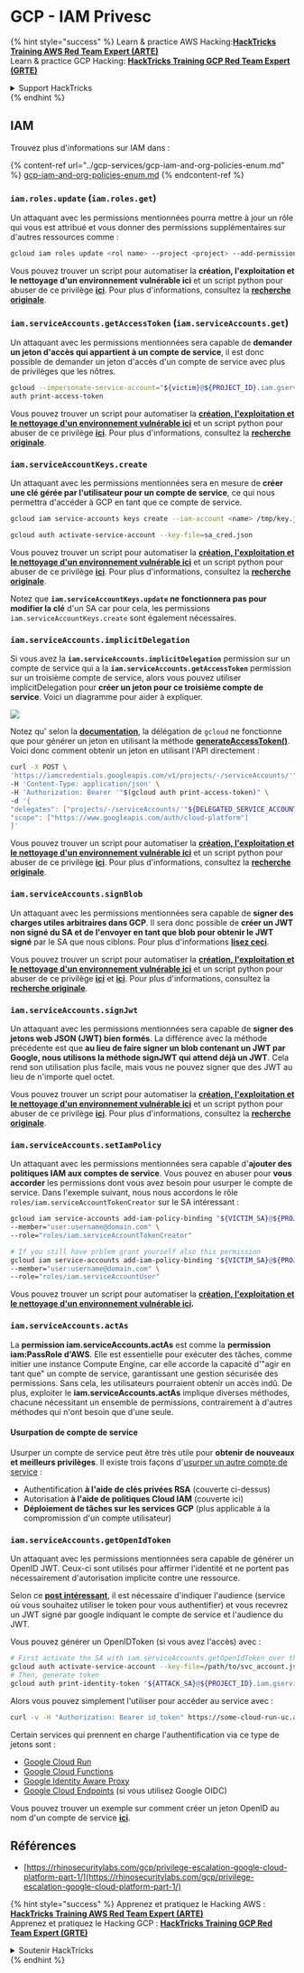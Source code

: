 # GCP - IAM Privesc

{% hint style="success" %}
Learn & practice AWS Hacking:<img src="../../../.gitbook/assets/image (1) (1) (1).png" alt="" data-size="line">[**HackTricks Training AWS Red Team Expert (ARTE)**](https://training.hacktricks.xyz/courses/arte)<img src="../../../.gitbook/assets/image (1) (1) (1).png" alt="" data-size="line">\
Learn & practice GCP Hacking: <img src="../../../.gitbook/assets/image (2).png" alt="" data-size="line">[**HackTricks Training GCP Red Team Expert (GRTE)**<img src="../../../.gitbook/assets/image (2).png" alt="" data-size="line">](https://training.hacktricks.xyz/courses/grte)

<details>

<summary>Support HackTricks</summary>

* Check the [**subscription plans**](https://github.com/sponsors/carlospolop)!
* **Join the** 💬 [**Discord group**](https://discord.gg/hRep4RUj7f) or the [**telegram group**](https://t.me/peass) or **follow** us on **Twitter** 🐦 [**@hacktricks\_live**](https://twitter.com/hacktricks_live)**.**
* **Share hacking tricks by submitting PRs to the** [**HackTricks**](https://github.com/carlospolop/hacktricks) and [**HackTricks Cloud**](https://github.com/carlospolop/hacktricks-cloud) github repos.

</details>
{% endhint %}

## IAM

Trouvez plus d'informations sur IAM dans :

{% content-ref url="../gcp-services/gcp-iam-and-org-policies-enum.md" %}
[gcp-iam-and-org-policies-enum.md](../gcp-services/gcp-iam-and-org-policies-enum.md)
{% endcontent-ref %}

### `iam.roles.update` (`iam.roles.get`)

Un attaquant avec les permissions mentionnées pourra mettre à jour un rôle qui vous est attribué et vous donner des permissions supplémentaires sur d'autres ressources comme :
```bash
gcloud iam roles update <rol name> --project <project> --add-permissions <permission>
```
Vous pouvez trouver un script pour automatiser la **création, l'exploitation et le nettoyage d'un environnement vulnérable ici** et un script python pour abuser de ce privilège [**ici**](https://github.com/RhinoSecurityLabs/GCP-IAM-Privilege-Escalation/blob/master/ExploitScripts/iam.roles.update.py). Pour plus d'informations, consultez la [**recherche originale**](https://rhinosecuritylabs.com/gcp/privilege-escalation-google-cloud-platform-part-1/).

### `iam.serviceAccounts.getAccessToken` (`iam.serviceAccounts.get`)

Un attaquant avec les permissions mentionnées sera capable de **demander un jeton d'accès qui appartient à un compte de service**, il est donc possible de demander un jeton d'accès d'un compte de service avec plus de privilèges que les nôtres.
```bash
gcloud --impersonate-service-account="${victim}@${PROJECT_ID}.iam.gserviceaccount.com" \
auth print-access-token
```
Vous pouvez trouver un script pour automatiser la [**création, l'exploitation et le nettoyage d'un environnement vulnérable ici**](https://github.com/carlospolop/gcp_privesc_scripts/blob/main/tests/4-iam.serviceAccounts.getAccessToken.sh) et un script python pour abuser de ce privilège [**ici**](https://github.com/RhinoSecurityLabs/GCP-IAM-Privilege-Escalation/blob/master/ExploitScripts/iam.serviceAccounts.getAccessToken.py). Pour plus d'informations, consultez la [**recherche originale**](https://rhinosecuritylabs.com/gcp/privilege-escalation-google-cloud-platform-part-1/).

### `iam.serviceAccountKeys.create`

Un attaquant avec les permissions mentionnées sera en mesure de **créer une clé gérée par l'utilisateur pour un compte de service**, ce qui nous permettra d'accéder à GCP en tant que ce compte de service.
```bash
gcloud iam service-accounts keys create --iam-account <name> /tmp/key.json

gcloud auth activate-service-account --key-file=sa_cred.json
```
Vous pouvez trouver un script pour automatiser la [**création, l'exploitation et le nettoyage d'un environnement vulnérable ici**](https://github.com/carlospolop/gcp_privesc_scripts/blob/main/tests/3-iam.serviceAccountKeys.create.sh) et un script python pour abuser de ce privilège [**ici**](https://github.com/RhinoSecurityLabs/GCP-IAM-Privilege-Escalation/blob/master/ExploitScripts/iam.serviceAccountKeys.create.py). Pour plus d'informations, consultez la [**recherche originale**](https://rhinosecuritylabs.com/gcp/privilege-escalation-google-cloud-platform-part-1/).

Notez que **`iam.serviceAccountKeys.update` ne fonctionnera pas pour modifier la clé** d'un SA car pour cela, les permissions `iam.serviceAccountKeys.create` sont également nécessaires.

### `iam.serviceAccounts.implicitDelegation`

Si vous avez la **`iam.serviceAccounts.implicitDelegation`** permission sur un compte de service qui a la **`iam.serviceAccounts.getAccessToken`** permission sur un troisième compte de service, alors vous pouvez utiliser implicitDelegation pour **créer un jeton pour ce troisième compte de service**. Voici un diagramme pour aider à expliquer.

![](https://rhinosecuritylabs.com/wp-content/uploads/2020/04/image2-500x493.png)

Notez qu' selon la [**documentation**](https://cloud.google.com/iam/docs/understanding-service-accounts), la délégation de `gcloud` ne fonctionne que pour générer un jeton en utilisant la méthode [**generateAccessToken()**](https://cloud.google.com/iam/credentials/reference/rest/v1/projects.serviceAccounts/generateAccessToken). Voici donc comment obtenir un jeton en utilisant l'API directement :
```bash
curl -X POST \
'https://iamcredentials.googleapis.com/v1/projects/-/serviceAccounts/'"${TARGET_SERVICE_ACCOUNT}"':generateAccessToken' \
-H 'Content-Type: application/json' \
-H 'Authorization: Bearer '"$(gcloud auth print-access-token)" \
-d '{
"delegates": ["projects/-/serviceAccounts/'"${DELEGATED_SERVICE_ACCOUNT}"'"],
"scope": ["https://www.googleapis.com/auth/cloud-platform"]
}'
```
Vous pouvez trouver un script pour automatiser la [**création, l'exploitation et le nettoyage d'un environnement vulnérable ici**](https://github.com/carlospolop/gcp_privesc_scripts/blob/main/tests/5-iam.serviceAccounts.implicitDelegation.sh) et un script python pour abuser de ce privilège [**ici**](https://github.com/RhinoSecurityLabs/GCP-IAM-Privilege-Escalation/blob/master/ExploitScripts/iam.serviceAccounts.implicitDelegation.py). Pour plus d'informations, consultez la [**recherche originale**](https://rhinosecuritylabs.com/gcp/privilege-escalation-google-cloud-platform-part-1/).

### `iam.serviceAccounts.signBlob`

Un attaquant avec les permissions mentionnées sera capable de **signer des charges utiles arbitraires dans GCP**. Il sera donc possible de **créer un JWT non signé du SA et de l'envoyer en tant que blob pour obtenir le JWT signé** par le SA que nous ciblons. Pour plus d'informations [**lisez ceci**](https://medium.com/google-cloud/using-serviceaccountactor-iam-role-for-account-impersonation-on-google-cloud-platform-a9e7118480ed).

Vous pouvez trouver un script pour automatiser la [**création, l'exploitation et le nettoyage d'un environnement vulnérable ici**](https://github.com/carlospolop/gcp_privesc_scripts/blob/main/tests/6-iam.serviceAccounts.signBlob.sh) et un script python pour abuser de ce privilège [**ici**](https://github.com/RhinoSecurityLabs/GCP-IAM-Privilege-Escalation/blob/master/ExploitScripts/iam.serviceAccounts.signBlob-accessToken.py) et [**ici**](https://github.com/RhinoSecurityLabs/GCP-IAM-Privilege-Escalation/blob/master/ExploitScripts/iam.serviceAccounts.signBlob-gcsSignedUrl.py). Pour plus d'informations, consultez la [**recherche originale**](https://rhinosecuritylabs.com/gcp/privilege-escalation-google-cloud-platform-part-1/).

### `iam.serviceAccounts.signJwt`

Un attaquant avec les permissions mentionnées sera capable de **signer des jetons web JSON (JWT) bien formés**. La différence avec la méthode précédente est que **au lieu de faire signer un blob contenant un JWT par Google, nous utilisons la méthode signJWT qui attend déjà un JWT**. Cela rend son utilisation plus facile, mais vous ne pouvez signer que des JWT au lieu de n'importe quel octet.

Vous pouvez trouver un script pour automatiser la [**création, l'exploitation et le nettoyage d'un environnement vulnérable ici**](https://github.com/carlospolop/gcp_privesc_scripts/blob/main/tests/7-iam.serviceAccounts.signJWT.sh) et un script python pour abuser de ce privilège [**ici**](https://github.com/RhinoSecurityLabs/GCP-IAM-Privilege-Escalation/blob/master/ExploitScripts/iam.serviceAccounts.signJWT.py). Pour plus d'informations, consultez la [**recherche originale**](https://rhinosecuritylabs.com/gcp/privilege-escalation-google-cloud-platform-part-1/).

### `iam.serviceAccounts.setIamPolicy` <a href="#iam.serviceaccounts.setiampolicy" id="iam.serviceaccounts.setiampolicy"></a>

Un attaquant avec les permissions mentionnées sera capable d'**ajouter des politiques IAM aux comptes de service**. Vous pouvez en abuser pour **vous accorder** les permissions dont vous avez besoin pour usurper le compte de service. Dans l'exemple suivant, nous nous accordons le rôle `roles/iam.serviceAccountTokenCreator` sur le SA intéressant :
```bash
gcloud iam service-accounts add-iam-policy-binding "${VICTIM_SA}@${PROJECT_ID}.iam.gserviceaccount.com" \
--member="user:username@domain.com" \
--role="roles/iam.serviceAccountTokenCreator"

# If you still have prblem grant yourself also this permission
gcloud iam service-accounts add-iam-policy-binding "${VICTIM_SA}@${PROJECT_ID}.iam.gserviceaccount.com" \ \
--member="user:username@domain.com" \
--role="roles/iam.serviceAccountUser"
```
Vous pouvez trouver un script pour automatiser la [**création, l'exploitation et le nettoyage d'un environnement vulnérable ici**](https://github.com/carlospolop/gcp_privesc_scripts/blob/main/tests/d-iam.serviceAccounts.setIamPolicy.sh)**.**

### `iam.serviceAccounts.actAs`

La **permission iam.serviceAccounts.actAs** est comme la **permission iam:PassRole d'AWS**. Elle est essentielle pour exécuter des tâches, comme initier une instance Compute Engine, car elle accorde la capacité d'"agir en tant que" un compte de service, garantissant une gestion sécurisée des permissions. Sans cela, les utilisateurs pourraient obtenir un accès indû. De plus, exploiter le **iam.serviceAccounts.actAs** implique diverses méthodes, chacune nécessitant un ensemble de permissions, contrairement à d'autres méthodes qui n'ont besoin que d'une seule.

#### Usurpation de compte de service <a href="#service-account-impersonation" id="service-account-impersonation"></a>

Usurper un compte de service peut être très utile pour **obtenir de nouveaux et meilleurs privilèges**. Il existe trois façons d'[usurper un autre compte de service](https://cloud.google.com/iam/docs/understanding-service-accounts#impersonating_a_service_account) :

* Authentification **à l'aide de clés privées RSA** (couverte ci-dessus)
* Autorisation **à l'aide de politiques Cloud IAM** (couverte ici)
* **Déploiement de tâches sur les services GCP** (plus applicable à la compromission d'un compte utilisateur)

### `iam.serviceAccounts.getOpenIdToken`

Un attaquant avec les permissions mentionnées sera capable de générer un OpenID JWT. Ceux-ci sont utilisés pour affirmer l'identité et ne portent pas nécessairement d'autorisation implicite contre une ressource.

Selon ce [**post intéressant**](https://medium.com/google-cloud/authenticating-using-google-openid-connect-tokens-e7675051213b), il est nécessaire d'indiquer l'audience (service où vous souhaitez utiliser le token pour vous authentifier) et vous recevrez un JWT signé par google indiquant le compte de service et l'audience du JWT.

Vous pouvez générer un OpenIDToken (si vous avez l'accès) avec :
```bash
# First activate the SA with iam.serviceAccounts.getOpenIdToken over the other SA
gcloud auth activate-service-account --key-file=/path/to/svc_account.json
# Then, generate token
gcloud auth print-identity-token "${ATTACK_SA}@${PROJECT_ID}.iam.gserviceaccount.com" --audiences=https://example.com
```
Alors vous pouvez simplement l'utiliser pour accéder au service avec :
```bash
curl -v -H "Authorization: Bearer id_token" https://some-cloud-run-uc.a.run.app
```
Certain services qui prennent en charge l'authentification via ce type de jetons sont :

* [Google Cloud Run](https://cloud.google.com/run/)
* [Google Cloud Functions](https://cloud.google.com/functions/docs/)
* [Google Identity Aware Proxy](https://cloud.google.com/iap/docs/authentication-howto)
* [Google Cloud Endpoints](https://cloud.google.com/endpoints/docs/openapi/authenticating-users-google-id) (si vous utilisez Google OIDC)

Vous pouvez trouver un exemple sur comment créer un jeton OpenID au nom d'un compte de service [**ici**](https://github.com/carlospolop-forks/GCP-IAM-Privilege-Escalation/blob/master/ExploitScripts/iam.serviceAccounts.getOpenIdToken.py).

## Références

* [https://rhinosecuritylabs.com/gcp/privilege-escalation-google-cloud-platform-part-1/](https://rhinosecuritylabs.com/gcp/privilege-escalation-google-cloud-platform-part-1/)

{% hint style="success" %}
Apprenez et pratiquez le Hacking AWS :<img src="../../../.gitbook/assets/image (1) (1) (1).png" alt="" data-size="line">[**HackTricks Training AWS Red Team Expert (ARTE)**](https://training.hacktricks.xyz/courses/arte)<img src="../../../.gitbook/assets/image (1) (1) (1).png" alt="" data-size="line">\
Apprenez et pratiquez le Hacking GCP : <img src="../../../.gitbook/assets/image (2).png" alt="" data-size="line">[**HackTricks Training GCP Red Team Expert (GRTE)**<img src="../../../.gitbook/assets/image (2).png" alt="" data-size="line">](https://training.hacktricks.xyz/courses/grte)

<details>

<summary>Soutenir HackTricks</summary>

* Vérifiez les [**plans d'abonnement**](https://github.com/sponsors/carlospolop) !
* **Rejoignez le** 💬 [**groupe Discord**](https://discord.gg/hRep4RUj7f) ou le [**groupe telegram**](https://t.me/peass) ou **suivez** nous sur **Twitter** 🐦 [**@hacktricks\_live**](https://twitter.com/hacktricks_live)**.**
* **Partagez des astuces de hacking en soumettant des PRs aux** [**HackTricks**](https://github.com/carlospolop/hacktricks) et [**HackTricks Cloud**](https://github.com/carlospolop/hacktricks-cloud) dépôts github.

</details>
{% endhint %}
